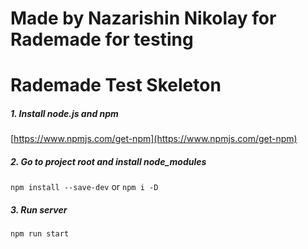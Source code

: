 # Made by Nazarishin Nikolay for Rademade for testing

# Rademade Test Skeleton

##### 1. Install node.js and npm
[https://www.npmjs.com/get-npm](https://www.npmjs.com/get-npm)

##### 2. Go to project root and install node_modules
```npm install --save-dev``` or ```npm i -D```

##### 3. Run server
```npm run start```
